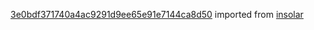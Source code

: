 [3e0bdf371740a4ac9291d9ee65e91e7144ca8d50](https://github.com/insolar/insolar/commit/3e0bdf371740a4ac9291d9ee65e91e7144ca8d50) imported from [insolar](https://github.com/insolar/insolar)
